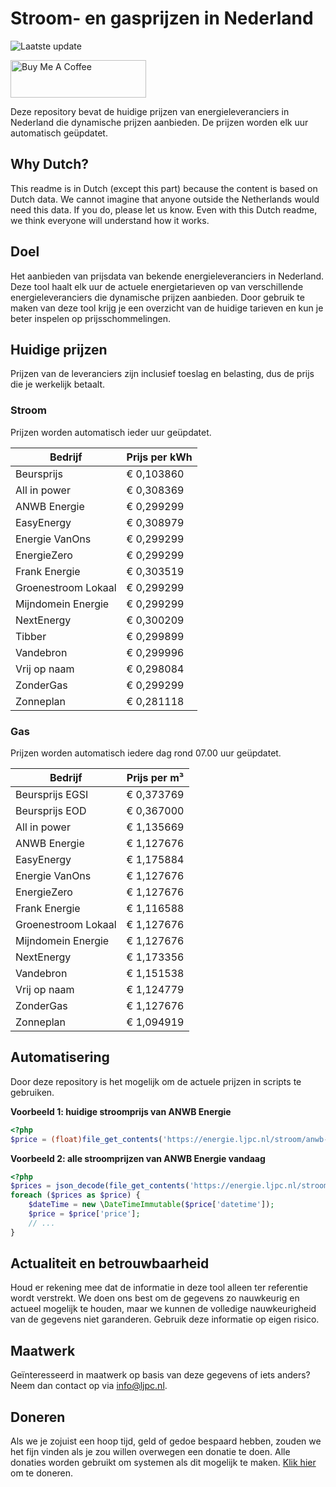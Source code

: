 # Stroom- en gasprijzen in Nederland

![Laatste update](https://img.shields.io/badge/laatste%20update-2023--06--23%2000%3A00%20CET-brightgreen)

<a href="https://www.buymeacoffee.com/Lars-" target="_blank"><img src="https://cdn.buymeacoffee.com/buttons/v2/default-orange.png" alt="Buy Me A Coffee" height="60" style="height: 60px !important;width: 217px !important;" ></a>

Deze repository bevat de huidige prijzen van energieleveranciers in Nederland die dynamische prijzen aanbieden. De prijzen worden elk uur automatisch geüpdatet.

## Why Dutch?

This readme is in Dutch (except this part) because the content is based on Dutch data. We cannot imagine that anyone outside the Netherlands would need this data. If you do, please let us know. Even with this Dutch readme, we think
everyone will understand how it works.

## Doel

Het aanbieden van prijsdata van bekende energieleveranciers in Nederland. Deze tool haalt elk uur de actuele energietarieven op van verschillende energieleveranciers die dynamische prijzen aanbieden. Door gebruik te maken van deze tool
krijg je een overzicht van de huidige tarieven en kun je beter inspelen op prijsschommelingen.

## Huidige prijzen

Prijzen van de leveranciers zijn inclusief toeslag en belasting, dus de prijs die je werkelijk betaalt.

### Stroom

Prijzen worden automatisch ieder uur geüpdatet.

 Bedrijf | Prijs per kWh 
---------|---------------
Beursprijs | € 0,103860
All in power | € 0,308369
ANWB Energie | € 0,299299
EasyEnergy | € 0,308979
Energie VanOns | € 0,299299
EnergieZero | € 0,299299
Frank Energie | € 0,303519
Groenestroom Lokaal | € 0,299299
Mijndomein Energie | € 0,299299
NextEnergy | € 0,300209
Tibber | € 0,299899
Vandebron | € 0,299996
Vrij op naam | € 0,298084
ZonderGas | € 0,299299
Zonneplan | € 0,281118


### Gas

Prijzen worden automatisch iedere dag rond 07.00 uur geüpdatet.

 Bedrijf | Prijs per m³ 
---------|--------------
Beursprijs EGSI | € 0,373769
Beursprijs EOD | € 0,367000
All in power | € 1,135669
ANWB Energie | € 1,127676
EasyEnergy | € 1,175884
Energie VanOns | € 1,127676
EnergieZero | € 1,127676
Frank Energie | € 1,116588
Groenestroom Lokaal | € 1,127676
Mijndomein Energie | € 1,127676
NextEnergy | € 1,173356
Vandebron | € 1,151538
Vrij op naam | € 1,124779
ZonderGas | € 1,127676
Zonneplan | € 1,094919


## Automatisering

Door deze repository is het mogelijk om de actuele prijzen in scripts te gebruiken.

**Voorbeeld 1: huidige stroomprijs van ANWB Energie**

```php
<?php
$price = (float)file_get_contents('https://energie.ljpc.nl/stroom/anwb-energie-nu.txt');

```

**Voorbeeld 2: alle stroomprijzen van ANWB Energie vandaag**

```php
<?php
$prices = json_decode(file_get_contents('https://energie.ljpc.nl/stroom/all-in-power-vandaag.json'),true);
foreach ($prices as $price) {
    $dateTime = new \DateTimeImmutable($price['datetime']);
    $price = $price['price'];
    // ...
}
```

## Actualiteit en betrouwbaarheid

Houd er rekening mee dat de informatie in deze tool alleen ter referentie wordt verstrekt. We doen ons best om de gegevens zo nauwkeurig en actueel mogelijk te houden, maar we kunnen de volledige nauwkeurigheid van de gegevens niet
garanderen. Gebruik deze informatie op eigen risico.

## Maatwerk

Geïnteresseerd in maatwerk op basis van deze gegevens of iets anders? Neem dan contact op
via [info@ljpc.nl](mailto:info@ljpc.nl?subject=Energie%20prijzen).

## Doneren

Als we je zojuist een hoop tijd, geld of gedoe bespaard hebben, zouden we het fijn vinden als je zou willen overwegen een
donatie te doen. Alle donaties worden gebruikt om systemen als dit mogelijk te
maken. [Klik hier](https://www.buymeacoffee.com/Lars-) om te doneren.
